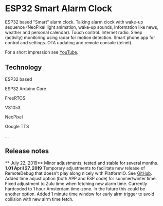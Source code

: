 # ESP32 Smart Alarm Clock

ESP32 based "Smart" alarm clock. Talking alarm clock with wake-up sequence (NeoPixel light animation, wake-up sounds, information like news, weather and personal calendar). Touch control. Internet radio. Sleep (activity) monitoring using radar for motion detection. Smart phone app for control and settings. OTA updating and remote console (telnet).

For a short impression see [YouTube](https://www.youtube.com/watch?v=J7KHj_QfIIQ).

## Technology

ESP32 based

ESP32 Arduino Core

FreeRTOS

VS1053

NeoPixel

Google TTS

...

## Release notes

** July 22, 2019**
Minor adjustments, tested and stable for several months. 
**1.01 April 27, 2019**
Temporary adjustments to facilitate new release of RemoteDebug that doesn't play along nicely with PlatformIO. See [GitHub](https://github.com/JoaoLopesF/RemoteDebug/issues/48).
Added time adjust option (both APP and ESP code) for summer/winter time.
Fixed adjustment to Zulu time when fetching new alarm time. Currently hardcoded to 1 hour Amsterdam time-zone. In the future this could be another option.
Added 1 minute time window for early alrm trigger to avoid collision with new alrm time fetch.

